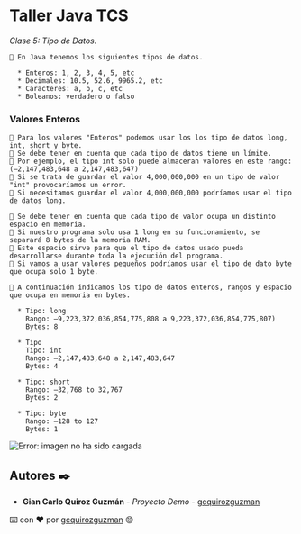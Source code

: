 # Taller Java TCS

_Clase 5: Tipo de Datos._

```
📢 En Java tenemos los siguientes tipos de datos.

  * Enteros: 1, 2, 3, 4, 5, etc
  * Decimales: 10.5, 52.6, 9965.2, etc
  * Caracteres: a, b, c, etc
  * Boleanos: verdadero o falso
```

### Valores Enteros

```
📢 Para los valores "Enteros" podemos usar los los tipo de datos long, int, short y byte.
📢 Se debe tener en cuenta que cada tipo de datos tiene un límite.
📢 Por ejemplo, el tipo int solo puede almaceran valores en este rango: (–2,147,483,648 a 2,147,483,647)
📢 Si se trata de guardar el valor 4,000,000,000 en un tipo de valor "int" provocaríamos un error.
📢 Si necesitamos guardar el valor 4,000,000,000 podríamos usar el tipo de datos long.
```

```
📢 Se debe tener en cuenta que cada tipo de valor ocupa un distinto espacio en memoria.
📢 Si nuestro programa solo usa 1 long en su funcionamiento, se separará 8 bytes de la memoria RAM.
📢 Este espacio sirve para que el tipo de datos usado pueda desarrollarse durante toda la ejecución del programa.
📢 Si vamos a usar valores pequeños podríamos usar el tipo de dato byte que ocupa solo 1 byte.
```

```
📢 A continuación indicamos los tipo de datos enteros, rangos y espacio que ocupa en memoria en bytes.

  * Tipo: long
    Rango: –9,223,372,036,854,775,808 a 9,223,372,036,854,775,807)
    Bytes: 8
    
  * Tipo 
    Tipo: int
    Rango: –2,147,483,648 a 2,147,483,647
    Bytes: 4
    
  * Tipo: short
    Rango: –32,768 to 32,767
    Bytes: 2
    
  * Tipo: byte
    Rango: –128 to 127
    Bytes: 1
```

![Error: imagen no ha sido cargada](https://github.com/gcquirozguzman/java-tcs-202001/blob/Clase-04/imagenes/pagina_4_1.png)

## Autores ✒️

* **Gian Carlo Quiroz Guzmán** - *Proyecto Demo* - [gcquirozguzman](https://github.com/gcquirozguzman)



⌨️ con ❤️ por [gcquirozguzman](https://github.com/gcquirozguzman) 😊
